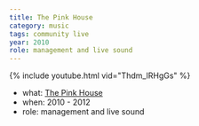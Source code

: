 ```yaml
---
title: The Pink House
category: music
tags: community live
year: 2010
role: management and live sound
---
```

{% include youtube.html vid="Thdm_lRHgGs" %}
* what: [The Pink House](https://facebook.com/pinkhouseaustin/)
* when: 2010 - 2012
* role: management and live sound
